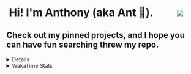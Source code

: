 <h1>&nbsp;Hi! I'm Anthony (aka Ant 🐜). &emsp;&emsp;<img src="https://www.codewars.com/users/MakeMeSenpai/badges/large"> </h1>
<h2>Check out my pinned projects, and I hope you can have fun searching threw my repo.</h2>
<details>
  <summaryGithub Stats</summary>
  <br>
  <img src="https://github-readme-stats.vercel.app/api?username=MakeMeSenpai&count_private=true" />
</details>

<details>
  <summary>WakaTime Stats</summary>
  <br>
  <a href="https://wakatime.com"><img src="https://wakatime.com/share/@MakeMeSenpai/fdf9f48a-143b-4422-8c39-f21b5db308cd.png" max-height="50%" width="100%"/>
  <img src="https://wakatime.com/share/@MakeMeSenpai/bebcd8ab-45e1-4085-bc76-f8a92f8c8e51.svg" max-height="50%"/></a>
</details>
